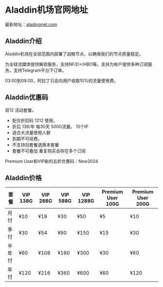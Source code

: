 # Aladdin机场官网地址

最新地址：[aladingnet.com](https://url.gogogomiao.one/QYTN)

## Aladdin介绍

Aladdin机场在全球范围内部署了战略节点，以确保我们的节点质量稳定。

为全球流媒体提供解锁服务，支持NF/D+/HBO等。支持为帐户提供多种订阅服务。支持Telegram平台下订单。

03:00到09:00，阿拉丁只会向用户收取10%的流量使用费。

## Aladdin优惠码

双12 活动套餐。
- 配合折扣码 1212 使用。
- 折后 138/年 每30天 500G流量。  15个IP
- 适合大流量使用人群
- 到期不可续费。
- 不支持旧套餐退换本套餐
- 套餐不可叠加 重复购买会存在多个订阅

Premium User和VIP新的五折优惠码：New2024 

## Aladdin价格

|套餐|VIP 138G|VIP 288G|VIP 588G|VIP 1288G|Premium User 100G|Premium User 200G|
|----|----|----|----|----|----|----|
|月付|¥10|¥18|¥30|¥50|¥5|¥10|
|季付|¥30|¥54|¥90|¥150|¥15|¥30|
|半年付|¥60|¥108|¥180|¥300|¥30|¥60|
|年付|¥120|¥216|¥360|¥600|¥60|¥120|


